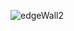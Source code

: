 ![edgeWall2](https://user-images.githubusercontent.com/53972592/174452470-f3819be9-81b3-4a5f-bb8a-905c13c928b7.png)

<!--
**thu4n/thu4n** is a ✨ _special_ ✨ repository because its `README.md` (this file) appears on your GitHub profile.

Here are some ideas to get you started:

- 🔭 I’m currently working on ...
- 🌱 I’m currently learning ...
- 👯 I’m looking to collaborate on ...
- 🤔 I’m looking for help with ...
- 💬 Ask me about ...
- 📫 How to reach me: ...
- 😄 Pronouns: ...
- ⚡ Fun fact: ...
-->
